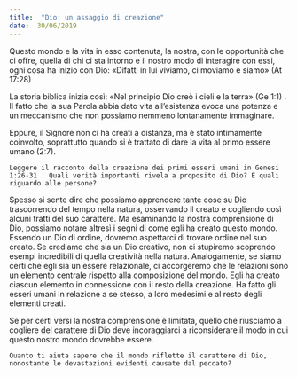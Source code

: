 ```yaml
---
title:  "Dio: un assaggio di creazione"
date:  30/06/2019
---
```


Questo mondo e la vita in esso contenuta, la nostra, con le opportunità che ci offre, quella di chi ci sta intorno e il nostro modo di interagire con essi, ogni cosa ha inizio con Dio: «Difatti in lui viviamo, ci moviamo e siamo» (At 17:28)

La storia biblica inizia così: «Nel principio Dio creò i cieli e la terra» (Ge 1:1) . Il fatto che la sua Parola abbia dato vita all’esistenza evoca una potenza e un meccanismo che non possiamo nemmeno lontanamente immaginare.

Eppure, il Signore non ci ha creati a distanza, ma è stato intimamente coinvolto, soprattutto quando si è trattato di dare la vita al primo essere umano (2:7).

`Leggere il racconto della creazione dei primi esseri umani in Genesi 1:26-31 . Quali verità importanti rivela a proposito di Dio? E quali riguardo alle persone?`

Spesso si sente dire che possiamo apprendere tante cose su Dio trascorrendo del tempo nella natura, osservando il creato e cogliendo così alcuni tratti del suo carattere. Ma esaminando la nostra comprensione di Dio, possiamo notare altresì i segni di come egli ha creato questo mondo. Essendo un Dio di ordine, dovremo aspettarci di trovare ordine nel suo creato. Se crediamo che sia un Dio creativo, non ci stupiremo scoprendo esempi incredibili di quella creatività nella natura. Analogamente, se siamo certi che egli sia un essere relazionale, ci accorgeremo che le relazioni sono un elemento centrale rispetto alla composizione del mondo. Egli ha creato ciascun elemento in connessione con il resto della creazione. Ha fatto gli esseri umani in relazione a se stesso, a loro medesimi e al resto degli elementi creati.

Se per certi versi la nostra comprensione è limitata, quello che riusciamo a cogliere del carattere di Dio deve incoraggiarci a riconsiderare il modo in cui questo nostro mondo dovrebbe essere.

`Quanto ti aiuta sapere che il mondo riflette il carattere di Dio, nonostante le devastazioni evidenti causate dal peccato?`